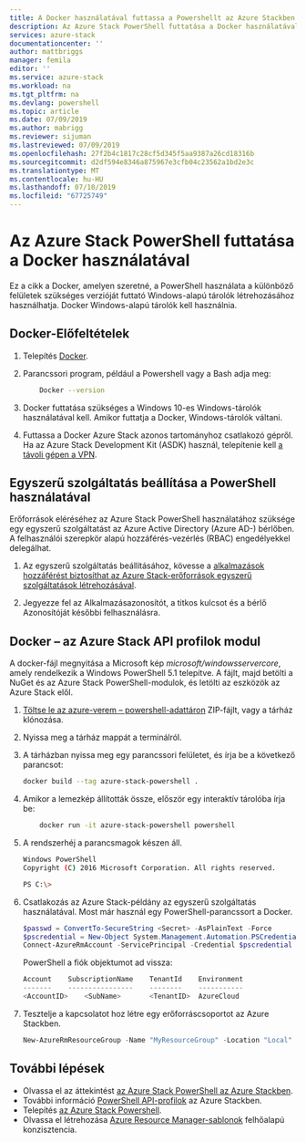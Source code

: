 ```yaml
---
title: A Docker használatával futtassa a Powershellt az Azure Stackben |} A Microsoft Docs
description: Az Azure Stack PowerShell futtatása a Docker használatával
services: azure-stack
documentationcenter: ''
author: mattbriggs
manager: femila
editor: ''
ms.service: azure-stack
ms.workload: na
ms.tgt_pltfrm: na
ms.devlang: powershell
ms.topic: article
ms.date: 07/09/2019
ms.author: mabrigg
ms.reviewer: sijuman
ms.lastreviewed: 07/09/2019
ms.openlocfilehash: 27f2b4c1817c28cf5d345f5aa9387a26cd18316b
ms.sourcegitcommit: d2df594e8346a875967e3cfb04c23562a1bd2e3c
ms.translationtype: MT
ms.contentlocale: hu-HU
ms.lasthandoff: 07/10/2019
ms.locfileid: "67725749"
---
```

# <a name="use-docker-to-run-powershell-in-azure-stack"></a>Az Azure Stack PowerShell futtatása a Docker használatával

Ez a cikk a Docker, amelyen szeretné, a PowerShell használata a különböző felületek szükséges verzióját futtató Windows-alapú tárolók létrehozásához használhatja. Docker Windows-alapú tárolók kell használnia.

## <a name="docker-prerequisites"></a>Docker-Előfeltételek

1. Telepítés [Docker](https://docs.docker.com/install/).

1. Parancssori program, például a Powershell vagy a Bash adja meg:

    ```bash
        Docker --version
    ```

1. Docker futtatása szükséges a Windows 10-es Windows-tárolók használatával kell. Amikor futtatja a Docker, Windows-tárolók váltani.

1. Futtassa a Docker Azure Stack azonos tartományhoz csatlakozó gépről. Ha az Azure Stack Development Kit (ASDK) használ, telepítenie kell [a távoli gépen a VPN](azure-stack-connect-azure-stack.md#connect-to-azure-stack-with-vpn).

## <a name="set-up-a-service-principal-for-using-powershell"></a>Egyszerű szolgáltatás beállítása a PowerShell használatával

Erőforrások eléréséhez az Azure Stack PowerShell használatához szüksége egy egyszerű szolgáltatást az Azure Active Directory (Azure AD-) bérlőben. A felhasználói szerepkör alapú hozzáférés-vezérlés (RBAC) engedélyekkel delegálhat.

1. Az egyszerű szolgáltatás beállításához, kövesse a [alkalmazások hozzáférést biztosíthat az Azure Stack-erőforrások egyszerű szolgáltatások létrehozásával](azure-stack-create-service-principals.md).

2. Jegyezze fel az Alkalmazásazonosítót, a titkos kulcsot és a bérlő Azonosítóját későbbi felhasználásra.

## <a name="docker---azure-stack-api-profiles-module"></a>Docker – az Azure Stack API profilok modul

A docker-fájl megnyitása a Microsoft kép *microsoft/windowsservercore*, amely rendelkezik a Windows PowerShell 5.1 telepítve. A fájlt, majd betölti a NuGet és az Azure Stack PowerShell-modulok, és letölti az eszközök az Azure Stack elől.

1. [Töltse le az azure-verem – powershell-adattáron](https://github.com/mattbriggs/azure-stack-powershell) ZIP-fájlt, vagy a tárház klónozása.

2. Nyissa meg a tárház mappát a terminálról.

3. A tárházban nyissa meg egy parancssori felületet, és írja be a következő parancsot:

    ```bash  
    docker build --tag azure-stack-powershell .
    ```

4. Amikor a lemezkép állították össze, először egy interaktív tárolóba írja be:

    ```bash  
        docker run -it azure-stack-powershell powershell
    ```

5. A rendszerhéj a parancsmagok készen áll.

    ```bash
    Windows PowerShell
    Copyright (C) 2016 Microsoft Corporation. All rights reserved.

    PS C:\>
    ```

6. Csatlakozás az Azure Stack-példány az egyszerű szolgáltatás használatával. Most már használ egy PowerShell-parancssort a Docker. 

    ```powershell
    $passwd = ConvertTo-SecureString <Secret> -AsPlainText -Force
    $pscredential = New-Object System.Management.Automation.PSCredential('<ApplicationID>', $passwd)
    Connect-AzureRmAccount -ServicePrincipal -Credential $pscredential -TenantId <TenantID>
    ```

   PowerShell a fiók objektumot ad vissza:

    ```powershell  
    Account    SubscriptionName    TenantId    Environment
    -------    ----------------    --------    -----------
    <AccountID>    <SubName>       <TenantID>  AzureCloud
    ```

7. Tesztelje a kapcsolatot hoz létre egy erőforráscsoportot az Azure Stackben.

    ```powershell  
    New-AzureRmResourceGroup -Name "MyResourceGroup" -Location "Local"
    ```

## <a name="next-steps"></a>További lépések

-  Olvassa el az áttekintést [az Azure Stack PowerShell az Azure Stackben](azure-stack-powershell-overview.md).
- További információ [PowerShell API-profilok](azure-stack-version-profiles.md) az Azure Stackben.
- Telepítés [az Azure Stack Powershell](../operator/azure-stack-powershell-install.md).
- Olvassa el létrehozása [Azure Resource Manager-sablonok](azure-stack-develop-templates.md) felhőalapú konzisztencia.

